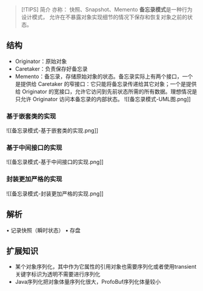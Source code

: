 > [!TIPS] 简介
> 亦称： 快照、Snapshot、Memento
> **备忘录模式**是一种行为设计模式， 允许在不暴露对象实现细节的情况下保存和恢复对象之前的状态。

## 结构
- Originator：原始对象
- Caretaker：负责保存好备忘录
- Memento：备忘录，存储原始对象的状态。备忘录实际上有两个接口，一个是提供给 Caretaker 的窄接口：它只能将备忘录传递给其它对象；一个是提供给 Originator 的宽接口，允许它访问到先前状态所需的所有数据。理想情况是只允许 Originator 访问本备忘录的内部状态。
![[备忘录模式-UML图.png]]

### 基于嵌套类的实现
![[备忘录模式-基于嵌套类的实现.png]]

### 基于中间接口的实现
![[备忘录模式-基于中间接口的实现.png]]

### 封装更加严格的实现
![[备忘录模式-封装更加严格的实现.png]]


## 解析
• 记录快照（瞬时状态）
• 存盘
## 扩展知识
* 某个对象序列化，其中作为它属性的引用对象也需要序列化或者使用transient关键字标识为透明不需要进行序列化
* Java序列化把对象体量序列化很大，ProfoBuf序列化体量较小